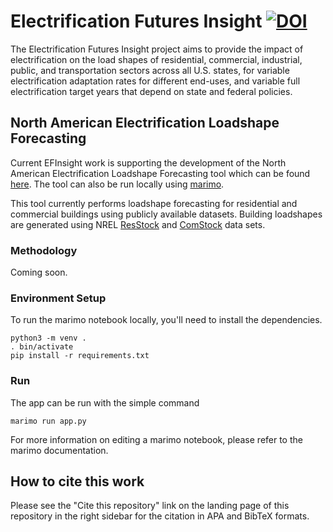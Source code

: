 # Electrification Futures Insight  <a href="https://zenodo.org/doi/10.5281/zenodo.10413366"><img src="https://zenodo.org/badge/734045844.svg" alt="DOI"></a>

The Electrification Futures Insight project aims to provide the impact of electrification on the load shapes of residential, commercial, industrial, public, and transportation sectors across all U.S. states, for variable electrification adaptation rates for different end-uses, and variable full electrification target years that depend on state and federal policies.

## North American Electrification Loadshape Forecasting
Current EFInsight work is supporting the development of the North American Electrification Loadshape Forecasting tool which can be found [here](https://marimo.io/@gismo/na-electrification-loadshape-forecasting). The tool can also be run locally using [marimo](https://github.com/marimo-team/marimo). 

This tool currently performs loadshape forecasting for residential and commercial buildings using publicly available datasets. Building loadshapes are generated using NREL [ResStock](https://resstock.nrel.gov/) and [ComStock](https://comstock.nrel.gov/) data sets. 

### Methodology 
Coming soon.

### Environment Setup
To run the marimo notebook locally, you'll need to install the dependencies. 

~~~
python3 -m venv .
. bin/activate
pip install -r requirements.txt
~~~

### Run
The app can be run with the simple command
~~~
marimo run app.py
~~~

For more information on editing a marimo notebook, please refer to the marimo documentation.

## How to cite this work
Please see the "Cite this repository" link on the landing page of this repository in the right sidebar for the citation in APA and BibTeX formats.
